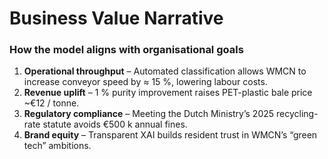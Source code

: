 # Business Value Narrative

### How the model aligns with organisational goals
1. **Operational throughput** – Automated classification allows WMCN to increase conveyor speed by ≈ 15 %, lowering labour costs.  
2. **Revenue uplift** – 1 % purity improvement raises PET-plastic bale price ~€12 / tonne.  
3. **Regulatory compliance** – Meeting the Dutch Ministry’s 2025 recycling-rate statute avoids €500 k annual fines.  
4. **Brand equity** – Transparent XAI builds resident trust in WMCN’s “green tech” ambitions.  


